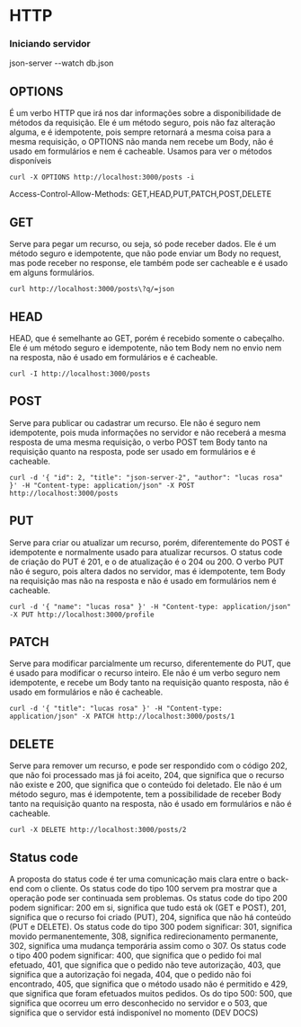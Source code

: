# HTTP
### Iniciando servidor
json-server --watch db.json

## OPTIONS
É um verbo HTTP que irá nos dar informações sobre a disponibilidade de métodos da requisição. Ele é um método seguro, pois não faz alteração alguma, e é idempotente, pois sempre retornará a mesma coisa para a mesma requisição, o OPTIONS não manda nem recebe um Body, não é usado em formulários e nem é cacheable. Usamos para ver o métodos disponíveis

```terminal
curl -X OPTIONS http://localhost:3000/posts -i
```
Access-Control-Allow-Methods: GET,HEAD,PUT,PATCH,POST,DELETE

## GET
Serve para pegar um recurso, ou seja, só pode receber dados. Ele é um método seguro e idempotente, que não pode enviar um Body no request, mas pode receber no response, ele também pode ser cacheable e é usado em alguns formulários.

```terminal
curl http://localhost:3000/posts\?q/=json
```

## HEAD
HEAD, que é semelhante ao GET, porém é recebido somente o cabeçalho. Ele é um método seguro e idempotente, não tem Body nem no envio nem na resposta, não é usado em formulários e é cacheable.

```terminal
curl -I http://localhost:3000/posts
```

## POST
Serve para publicar ou cadastrar um recurso. Ele não é seguro nem idempotente, pois muda informações no servidor e não receberá a mesma resposta de uma mesma requisição, o verbo POST tem Body tanto na requisição quanto na resposta, pode ser usado em formulários e é cacheable.

```terminal
curl -d '{ "id": 2, "title": "json-server-2", "author": "lucas rosa" }' -H "Content-type: application/json" -X POST http://localhost:3000/posts
```

## PUT
Serve para criar ou atualizar um recurso, porém, diferentemente do POST é idempotente e normalmente usado para atualizar recursos. O status code de criação do PUT é 201, e o de atualização é o 204 ou 200. O verbo PUT não é seguro, pois altera dados no servidor, mas é idempotente, tem Body na requisição mas não na resposta e não é usado em formulários nem é cacheable.

```terminal
curl -d '{ "name": "lucas rosa" }' -H "Content-type: application/json" -X PUT http://localhost:3000/profile
```

## PATCH
Serve para modificar parcialmente um recurso, diferentemente do PUT, que é usado para modificar o recurso inteiro. Ele não é um verbo seguro nem idempotente, e recebe um Body tanto na requisição quanto resposta, não é usado em formulários e não é cacheable.

```terminal
curl -d '{ "title": "lucas rosa" }' -H "Content-type: application/json" -X PATCH http://localhost:3000/posts/1
```

## DELETE
Serve para remover um recurso, e pode ser respondido com o código 202, que não foi processado mas já foi aceito, 204, que significa que o recurso não existe e 200, que significa que o conteúdo foi deletado. Ele não é um método seguro, mas é idempotente, tem a possibilidade de receber Body tanto na requisição quanto na resposta, não é usado em formulários e não é cacheable.

```terminal
curl -X DELETE http://localhost:3000/posts/2
```

## Status code
A proposta do status code é ter uma comunicação mais clara entre o back-end com o cliente. Os status code do tipo 100 servem pra mostrar que a operação pode ser continuada sem problemas. Os status code do tipo 200 podem significar: 200 em si, significa que tudo está ok (GET e POST), 201, significa que o recurso foi criado (PUT), 204, significa que não há conteúdo (PUT e DELETE). Os status code do tipo 300 podem significar: 301, significa movido permanentemente, 308, significa redirecionamento permanente, 302, significa uma mudança temporária assim como o 307. Os status code o tipo 400 podem significar: 400, que significa que o pedido foi mal efetuado, 401, que significa que o pedido não teve autorização, 403, que significa que a autorização foi negada, 404, que o pedido não foi encontrado, 405, que significa que o método usado não é permitido e 429, que significa que foram efetuados muitos pedidos. Os do tipo 500: 500, que significa que ocorreu um erro desconhecido no servidor e o 503, que significa que o servidor está indisponível no momento (DEV DOCS)